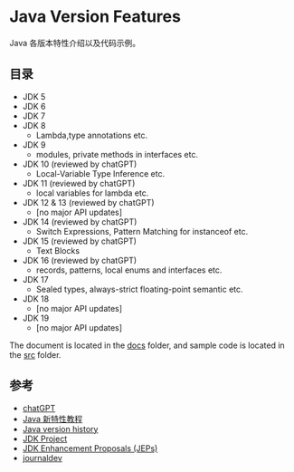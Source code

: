 # Java Version Features

Java 各版本特性介绍以及代码示例。

## 目录

- JDK 5
- JDK 6
- JDK 7
- JDK 8
  - Lambda,type annotations etc.
- JDK 9
  - modules, private methods in interfaces etc.
- JDK 10 (reviewed by chatGPT)
  - Local-Variable Type Inference etc.
- JDK 11 (reviewed by chatGPT)
  - local variables for lambda etc.
- JDK 12 & 13 (reviewed by chatGPT)
  - [no major API updates]
- JDK 14 (reviewed by chatGPT)
  - Switch Expressions, Pattern Matching for instanceof etc.
- JDK 15 (reviewed by chatGPT)
  - Text Blocks
- JDK 16 (reviewed by chatGPT)
  - records, patterns, local enums and interfaces etc.
- JDK 17
  - Sealed types, always-strict floating-point semantic etc.
- JDK 18
  - [no major API updates]
- JDK 19
  - [no major API updates] 

The document is located in the [docs](/docs) folder, and sample code is located in the [src](/src) folder.

## 参考

- [chatGPT](chat.openai.com)
- [Java 新特性教程](https://www.wdbyte.com/java-feature/)
- [Java version history](https://en.wikipedia.org/wiki/Java_version_history)
- [JDK Project](https://openjdk.java.net/projects/jdk/)
- [JDK Enhancement Proposals (JEPs)](http://openjdk.java.net/jeps/0)
- [journaldev](https://www.journaldev.com/)